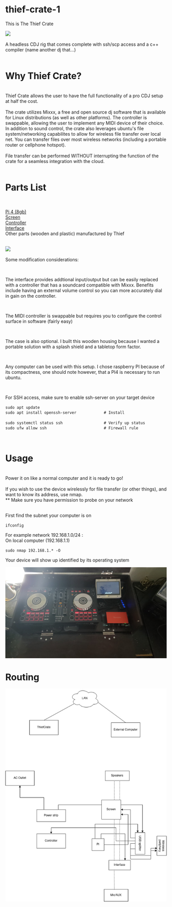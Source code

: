 # thief-crate-1


This is The Thief Crate
<br />
 
<img src="https://github.com/gnikxela0328/thief-crate-1/blob/main/img/20211106_143502.jpg" />
<br />

A headless CDJ rig that comes complete with ssh/scp access and a c++ compiler (name another dj that...)
<br /><br />

# Why Thief Crate?
<br />
Thief Crate allows the user to have the full functionality of a pro CDJ setup at half the cost. 
<br /><br />
The crate utilizes Mixxx, a free and open source dj software that is available for Linux distributions (as well as other platforms). The controller is swappable, allowing the user to implement any MIDI device of their choice. In addition to sound control, the crate also leverages ubuntu's file system/networking capabilites to allow for wireless file transfer over local net. You can transfer files over most wireless networks (including a portable router or cellphone hotspot). 
<br />
<br />
File transfer can be performed WITHOUT interrupting the function of the crate for a seamless integration with the cloud.
<br />
<br />

# Parts List

<br />

<a href="https://www.raspberrypi.com/products/raspberry-pi-4-model-b/"> Pi 4 (8gb) </a>
<br />
<a href="https://amzn.to/3k8K5iM" > Screen </a>
<br />
<a href="https://www.sweetwater.com/store/detail/DDJSB3--pioneer-dj-ddj-sb3-4-deck-serato-dj-controller"> Controller </a>
<br />
<a href="https://www.sweetwater.com/store/detail/ScarSG3--focusrite-scarlett-solo-3rd-gen-usb-audio-interface"> Interface </a>
<br />
Other parts (wooden and plastic) manufactured by Thief
<br />
<br />

<img src="https://github.com/gnikxela0328/thief-crate-1/blob/main/img/20211106_143546.jpg" />

<br />

Some modification considerations:

<br />

The interface provides addtional input/output but can be easily replaced with a controller that has a soundcard compatible with Mixxx. Benefits include having an external volume control so you can more accurately dial in gain on the controller. 

<br />

The MIDI controller is swappable but requires you to configure the control surface in software (fairly easy)

<br /> 

The case is also optional. I built this wooden housing because I wanted a portable solution with a splash shield and a tabletop form factor.

<br /> 

Any computer can be used with this setup. I chose raspberry PI because of its compactness, one should note however, that a PI4 is necessary to run ubuntu.

<br />

For SSH access, make sure to enable ssh-server on your target device
```
sudo apt update
sudo apt install openssh-server            # Install

sudo systemctl status ssh                  # Verify up status
sudo ufw allow ssh                         # Firewall rule
```
<br />

# Usage
<br />
Power it on like a normal computer and it is ready to go! 
<br />
<br />
If you wish to use the device wirelessly for file transfer (or other things), and want to know its address, use nmap.

<br />
** Make sure you have permission to probe on your network 

<br />
<br />

First find the subnet your computer is on
```
ifconfig
```
For example network 192.168.1.0/24 :
<br />
On local computer (192.168.1.1)
```
sudo nmap 192.168.1.* -O
```
Your device will show up identified by its operating system


<img src="https://github.com/gnikxela0328/thief-crate-1/blob/main/img/20211106_144040.jpg" />

# Routing

<img src="https://github.com/gnikxela0328/thief-crate-1/blob/main/img/Untitled%20Diagram.drawio.jpg" />
